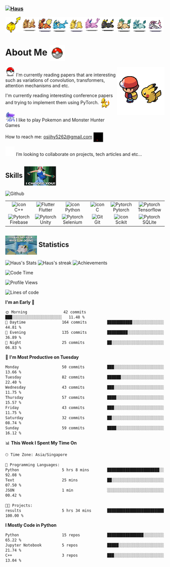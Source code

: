 <h3 align="left"><a href="https://github.com/Haus226">
   <img alt="Haus" src="https://readme-typing-svg.herokuapp.com?font=Fira+Code&pause=500&random=false&width=435&lines=Haus;AI%2FMath+enthusiast&width=700&height=60&color=68C3D4&vCenter=true&size=52" alt="Typing SVG"></a>
</h3>

 <div style="display: flex;">
<!--      <img src="assets/pokemonashq.gif" alt="Pikachu"> -->
     <img src="assets/pikachu_running.gif" alt="Pikachu", width=50px, height=50px>
     <img src="assets/eevee.gif" alt="Pikachu">
     <img src="assets/flareon.gif" alt="Pikachu">
     <img src="assets/vaporeon.gif" alt="Pikachu">
     <img src="assets/jolteon.gif" alt="Pikachu">
     <img src="assets/espeon.gif" alt="Pikachu">
     <img src="assets/umbreon.gif" alt="Pikachu">
     <img src="assets/leafeon.gif" alt="Pikachu">
     <img src="assets/glaceon.gif" alt="Pikachu">
     <img src="assets/sylveon.gif" alt="Pikachu">
 </div>

<h1 align="left">
   About Me
   <img align="center" src="assets/pokeball-throwing.gif" alt="Pikachu" width="50" height="50">
</h1>



<img width="30%" align="right" alt="Github" src="assets/ash_pikachu.gif"/>

<img src="assets/pokeball.gif" alt="Pikachu" width="30" height="30"> I'm currently reading papers that are interesting such as variations of convolution, transformers, attention mechanisms and etc.

I'm currently reading interesting conference papers and trying to implement them using PyTorch. <img align="center" src="assets/charmander_shiny.gif" alt="Pikachu" width="30" height="30"> 

<img src="assets/suicune.gif" alt="Pikachu" width="30" height="30"> I like to play Pokemon and Monster Hunter Games

How to reach me: osiihy5262@gmail.com <img align="center" src="assets/valor.gif" alt="Pikachu" width="30" height="30">

<img src="assets/sylveon_peek.gif" alt="Pikachu" width="30" height="30">  I’m looking to collaborate on projects, tech articles and etc... 



<h2> Skills <img align="center" src = "assets/i_choose_you.gif" width = 100px height=60px> </h2>

<img width="30%" alt="Github" src="https://github-readme-stats.vercel.app/api/top-langs/?username=Haus226&size_weight=0.01&count_weight=0.01&hide=cmake&layout=donut&langs_count=4"/>


   <table>
   <tr>
      <td align="center" width="96" valign="bottom">
        <img src="https://techstack-generator.vercel.app/cpp-icon.svg" alt="icon" width="48" height="48" />
        <br>C++
      </td>
      <td align="center" width="96" valign="bottom">
        <img src="https://raw.githubusercontent.com/rahulbanerjee26/githubAboutMeGenerator/main/icons/flutter.svg" width="48" height="48" alt="Flutter" />
        <br>Flutter
      </td>
      <td align="center" width="96" valign="bottom">
        <img src="https://techstack-generator.vercel.app/python-icon.svg" alt="icon" width="48" height="48" />
        <br>Python
      </td>
            <td align="center" width="96" valign="bottom">
        <img src='https://raw.githubusercontent.com/rahulbanerjee26/githubAboutMeGenerator/main/icons/c.svg' alt="icon" width="48" height="48" />
        <br>C
      </td>
      <td align="center" width="96" valign="bottom">
          <img src='https://raw.githubusercontent.com/rahulbanerjee26/githubAboutMeGenerator/main/icons/pytorch.svg' width="48" height="48" alt="Pytorch" />
         <br>Pytorch
      </td>
      <td align="center" width="96" valign="bottom">
          <img src='https://raw.githubusercontent.com/rahulbanerjee26/githubAboutMeGenerator/main/icons/tensorflow.svg' width="48" height="48" alt="Pytorch" />
         <br>Tensorflow
      </td>
   </tr>
   <tr>
      <td align="center" width="96" valign="bottom">
       <img src='https://raw.githubusercontent.com/rahulbanerjee26/githubAboutMeGenerator/main/icons/firebase.svg' width="48" height="48" alt="Pytorch" />
      <br>Firebase
      </td>
      <td align="center" width="96" valign="bottom">
       <img src='https://raw.githubusercontent.com/rahulbanerjee26/githubAboutMeGenerator/main/icons/unity.svg' width="48" height="48" alt="Pytorch" />
      <br>Unity
      </td>
      <td align="center" width="96" valign="bottom">
       <img src='https://raw.githubusercontent.com/rahulbanerjee26/githubAboutMeGenerator/main/icons/selenium.svg' width="48" height="48" alt="Pytorch" />
      <br>Selenium
      </td>
      <td align="center" width="96" valign="bottom">
        <img src="https://user-images.githubusercontent.com/25181517/192108372-f71d70ac-7ae6-4c0d-8395-51d8870c2ef0.png"
          width="48" height="48" alt="Git" />
        <br>Git
      </td>
    <td align="center" width="96" valign="bottom">
     <img src='https://raw.githubusercontent.com/rahulbanerjee26/githubAboutMeGenerator/main/icons/scikit.svg' alt="icon" width="48" height="48" />
     <br>Scikit
      </td>
      <td align="center" width="96" valign="bottom">
          <img src='https://raw.githubusercontent.com/rahulbanerjee26/githubAboutMeGenerator/main/icons/sqlite.svg' width="48" height="48" alt="Pytorch" />
         <br>SQLite
      </td>
   </tr>

      
  </table>
</div>

<h2> <img align="center" src = "assets/giphy.gif" width = 100px height=60px> Statistics</h2>

<img alt="Haus's Stats" src="https://denvercoder1-github-readme-stats.vercel.app/api/?username=Haus226&show_icons=true&include_all_commits=true&count_private=true&theme=react&hide_border=true&bg_color=1F222E&title_color=68C3D4&icon_color=FFE8D1&hide_title=true&hide=contribs"/>

<img alt="Haus's streak" src="http://github-readme-streak-stats.herokuapp.com?user=Haus226&theme=monokai&hide_border=true&date_format=j%20M%5B%20Y%5D&background=1F222E&stroke=FFFFFF&currStreakLabel=FFE8D1&sideLabels=FFE8D1&ring=68C3D4&fire=568EA3&currStreakNum=FFFFFF&sideNums=68C3D4"/>

<img alt="Achievements" src="https://github-profile-trophy.vercel.app/?username=Haus226&theme=nord&title=Commits,Followers,Stars,Repositories&no-frame=true&margin-w=18"/>





<!--START_SECTION:waka-->
![Code Time](http://img.shields.io/badge/Code%20Time-543%20hrs%2043%20mins-blue)

![Profile Views](http://img.shields.io/badge/Profile%20Views-1-blue)

![Lines of code](https://img.shields.io/badge/From%20Hello%20World%20I%27ve%20Written-1.6%20million%20lines%20of%20code-blue)

**I'm an Early 🐤** 

```text
🌞 Morning                42 commits          ███░░░░░░░░░░░░░░░░░░░░░░   11.48 % 
🌆 Daytime                164 commits         ███████████░░░░░░░░░░░░░░   44.81 % 
🌃 Evening                135 commits         █████████░░░░░░░░░░░░░░░░   36.89 % 
🌙 Night                  25 commits          ██░░░░░░░░░░░░░░░░░░░░░░░   06.83 % 
```
📅 **I'm Most Productive on Tuesday** 

```text
Monday                   50 commits          ███░░░░░░░░░░░░░░░░░░░░░░   13.66 % 
Tuesday                  82 commits          ██████░░░░░░░░░░░░░░░░░░░   22.40 % 
Wednesday                43 commits          ███░░░░░░░░░░░░░░░░░░░░░░   11.75 % 
Thursday                 57 commits          ████░░░░░░░░░░░░░░░░░░░░░   15.57 % 
Friday                   43 commits          ███░░░░░░░░░░░░░░░░░░░░░░   11.75 % 
Saturday                 32 commits          ██░░░░░░░░░░░░░░░░░░░░░░░   08.74 % 
Sunday                   59 commits          ████░░░░░░░░░░░░░░░░░░░░░   16.12 % 
```


📊 **This Week I Spent My Time On** 

```text
🕑︎ Time Zone: Asia/Singapore

💬 Programming Languages: 
Python                   5 hrs 8 mins        ███████████████████████░░   92.08 % 
Text                     25 mins             ██░░░░░░░░░░░░░░░░░░░░░░░   07.50 % 
JSON                     1 min               ░░░░░░░░░░░░░░░░░░░░░░░░░   00.42 % 

🐱‍💻 Projects: 
results                  5 hrs 34 mins       █████████████████████████   100.00 % 
```

**I Mostly Code in Python** 

```text
Python                   15 repos            ████████████████░░░░░░░░░   65.22 % 
Jupyter Notebook         5 repos             █████░░░░░░░░░░░░░░░░░░░░   21.74 % 
C++                      3 repos             ███░░░░░░░░░░░░░░░░░░░░░░   13.04 % 
```




<!--END_SECTION:waka-->





